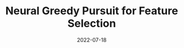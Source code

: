 ---
title: "Neural Greedy Pursuit for Feature Selection"
collection: publications
permalink: /publication/22-07-18-ngp
excerpt: "We propose a greedy algorithm to select N important features among P input features for a non-linear prediction problem. The features are selected one by one sequentially, in an iterative loss minimization procedure. We use neural networks as predictors in the algorithm to compute the loss and hence, we refer to our method as neural greedy pursuit (NGP). NGP is efficient in selecting N features when N≪P , and it provides a notion of feature importance in a descending order following the sequential selection procedure. We experimentally show that NGP provides better performance than several feature selection methods such as DeepLIFT and Drop-one-out loss. In addition, we experimentally show a phase transition behavior in which perfect selection of all N features without false positives is possible when the training data size exceeds a threshold."
date: 2022-07-18
venue: 'IJCNN'
paperurl: 'https://mrsandipandas.github.io/files/ngp.pdf'
citation: 'S. Das, A. M. Javid, P. B. Gohain, Y. C. Eldar and S. Chatterjee, "Neural Greedy Pursuit for Feature Selection," <i>International Joint Conference on Neural Networks (IJCNN)</i>, 2022, pp. 1-7.'
shortcitation: 'S. Das, A. M. Javid, P. B. Gohain, Y. C. Eldar and S. Chatterjee, <i>International Joint Conference on Neural Networks (IJCNN)</i>, 2022, pp. 1-7.'
---